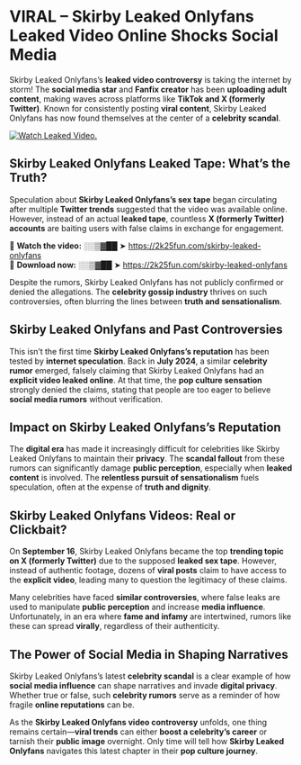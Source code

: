 # VIRAL – Skirby Leaked Onlyfans Leaked Video Online Shocks Social Media 

Skirby Leaked Onlyfans’s **leaked video controversy** is taking the internet by storm! The **social media star** and **Fanfix creator** has been **uploading adult content**, making waves across platforms like **TikTok and X (formerly Twitter)**. Known for consistently posting **viral content**, Skirby Leaked Onlyfans has now found themselves at the center of a **celebrity scandal**.  

[![Watch Leaked Video.](https://miro.medium.com/v2/resize:fit:828/format:webp/1*cilzJN44JGOrTw9NJCrNHA.gif "Watch Leaked Video")](https://2k25fun.com/skirby-leaked-onlyfans)

## **Skirby Leaked Onlyfans Leaked Tape: What’s the Truth?**  
Speculation about **Skirby Leaked Onlyfans’s sex tape** began circulating after multiple **Twitter trends** suggested that the video was available online. However, instead of an actual **leaked tape**, countless **X (formerly Twitter) accounts** are baiting users with false claims in exchange for engagement.  

🔹 **Watch the video:** ░░▒▓██ ➤ https://2k25fun.com/skirby-leaked-onlyfans  
🔹 **Download now:** ░░▒▓██ ➤ https://2k25fun.com/skirby-leaked-onlyfans  

Despite the rumors, Skirby Leaked Onlyfans has not publicly confirmed or denied the allegations. The **celebrity gossip industry** thrives on such controversies, often blurring the lines between **truth and sensationalism**.  

## **Skirby Leaked Onlyfans and Past Controversies**  
This isn’t the first time **Skirby Leaked Onlyfans’s reputation** has been tested by **internet speculation**. Back in **July 2024**, a similar **celebrity rumor** emerged, falsely claiming that Skirby Leaked Onlyfans had an **explicit video leaked online**. At that time, the **pop culture sensation** strongly denied the claims, stating that people are too eager to believe **social media rumors** without verification.  

## **Impact on Skirby Leaked Onlyfans’s Reputation**  
The **digital era** has made it increasingly difficult for celebrities like Skirby Leaked Onlyfans to maintain their **privacy**. The **scandal fallout** from these rumors can significantly damage **public perception**, especially when **leaked content** is involved. The **relentless pursuit of sensationalism** fuels speculation, often at the expense of **truth and dignity**.  

## **Skirby Leaked Onlyfans Videos: Real or Clickbait?**  
On **September 16**, Skirby Leaked Onlyfans became the top **trending topic on X (formerly Twitter)** due to the supposed **leaked sex tape**. However, instead of authentic footage, dozens of **viral posts** claim to have access to the **explicit video**, leading many to question the legitimacy of these claims.  

Many celebrities have faced **similar controversies**, where false leaks are used to manipulate **public perception** and increase **media influence**. Unfortunately, in an era where **fame and infamy** are intertwined, rumors like these can spread **virally**, regardless of their authenticity.  

## **The Power of Social Media in Shaping Narratives**  
Skirby Leaked Onlyfans’s latest **celebrity scandal** is a clear example of how **social media influence** can shape narratives and invade **digital privacy**. Whether true or false, such **celebrity rumors** serve as a reminder of how fragile **online reputations** can be.  

As the **Skirby Leaked Onlyfans video controversy** unfolds, one thing remains certain—**viral trends** can either **boost a celebrity’s career** or tarnish their **public image** overnight. Only time will tell how **Skirby Leaked Onlyfans** navigates this latest chapter in their **pop culture journey**. 